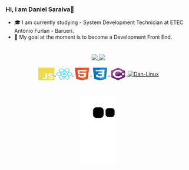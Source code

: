 ### Hi, i am Daniel Saraiva👋

- 🎓 I am currently studying - System Development Technician at ETEC Antônio Furlan - Barueri.
- 🔭 My goal at the moment is to become a Development Front End.

#

<div align="center">

<div>
    <a href="https://github.com/DannSaraiva">
    <img height="180em" src="https://github-readme-stats.vercel.app/api?username=DannSaraiva&show_icons=true&theme=tokyonight&include_all_commits=true&count_private=true"/>
    <img height="180em" src="https://github-readme-stats.vercel.app/api/top-langs/?username=DannSaraiva&layout=compact&langs_count=7&theme=tokyonight"/>
</div>

<div style="display: inline_block"><br>
    <img align="center" alt="Dan-Js" height="35" width="45" src="https://raw.githubusercontent.com/devicons/devicon/master/icons/javascript/javascript-plain.svg">
    <img align="center" alt="Dan-React" height="35" width="45" src="https://raw.githubusercontent.com/devicons/devicon/master/icons/react/react-original.svg">
    <img align="center" alt="Dan-HTML" height="35" width="45" src="https://raw.githubusercontent.com/devicons/devicon/master/icons/html5/html5-original.svg">
    <img align="center" alt="Dan-CSS" height="35" width="45" src="https://raw.githubusercontent.com/devicons/devicon/master/icons/css3/css3-original.svg">
    <img align="center" alt="Dan-Csharp" height="35" width="45" src="https://raw.githubusercontent.com/devicons/devicon/master/icons/csharp/csharp-original.svg">
    <img align="center" alt="Dan-Linux" height="35" width="45" src="https://cdn.jsdelivr.net/gh/devicons/devicon/icons/linux/linux-original.svg" />         
</div>

#

 ![Snake animation](https://github.com/DannSaraiva/DannSaraiva/blob/output/github-contribution-grid-snake.svg)


</div>

